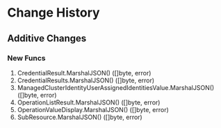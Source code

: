 # Change History

## Additive Changes

### New Funcs

1. CredentialResult.MarshalJSON() ([]byte, error)
1. CredentialResults.MarshalJSON() ([]byte, error)
1. ManagedClusterIdentityUserAssignedIdentitiesValue.MarshalJSON() ([]byte, error)
1. OperationListResult.MarshalJSON() ([]byte, error)
1. OperationValueDisplay.MarshalJSON() ([]byte, error)
1. SubResource.MarshalJSON() ([]byte, error)
